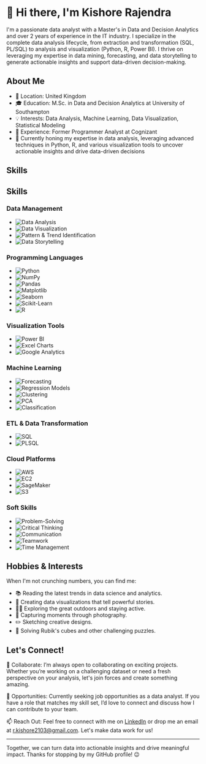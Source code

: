 # 👋 Hi there, I'm Kishore Rajendra

I'm a passionate data analyst with a Master's in Data and Decision Analytics and over 2 years of experience in the IT industry. I specialize in the complete data analysis lifecycle, from extraction and transformation (SQL, PL/SQL) to analysis and visualization (Python, R, Power BI). I thrive on leveraging my expertise in data mining, forecasting, and data storytelling to generate actionable insights and support data-driven decision-making.

## About Me

- 📍 Location: United Kingdom
- 🎓 Education: M.Sc. in Data and Decision Analytics at University of Southampton
- 💡 Interests: Data Analysis, Machine Learning, Data Visualization, Statistical Modeling
- 💼 Experience: Former Programmer Analyst at Cognizant
- 🥅 Currently honing my expertise in data analysis, leveraging advanced techniques in Python, R, and various visualization tools to uncover actionable insights and drive data-driven decisions

## Skills

## Skills

### Data Management
- ![Data Analysis](https://img.shields.io/badge/Data%20Analysis-4CAAA5?style=for-the-badge&logo=databricks&logoColor=white) 
- ![Data Visualization](https://img.shields.io/badge/Data%20Visualization-FE8402?style=for-the-badge&logo=tableau&logoColor=white)
- ![Pattern & Trend Identification](https://img.shields.io/badge/Pattern%20%26%20Trend%20Identification-DC5C05?style=for-the-badge&logo=trending-up&logoColor=white)
- ![Data Storytelling](https://img.shields.io/badge/Data%20Storytelling-978B7D?style=for-the-badge&logo=storyblok&logoColor=white)

### Programming Languages
- ![Python](https://img.shields.io/badge/Python-3776AB?style=for-the-badge&logo=python&logoColor=white)
- ![NumPy](https://img.shields.io/badge/NumPy-013243?style=for-the-badge&logo=numpy&logoColor=white)
- ![Pandas](https://img.shields.io/badge/Pandas-150458?style=for-the-badge&logo=pandas&logoColor=white)
- ![Matplotlib](https://img.shields.io/badge/Matplotlib-019587?style=for-the-badge&logo=matplotlib&logoColor=white)
- ![Seaborn](https://img.shields.io/badge/Seaborn-4CAAA5?style=for-the-badge&logoColor=white)
- ![Scikit-Learn](https://img.shields.io/badge/Scikit--Learn-F7931E?style=for-the-badge&logo=scikit-learn&logoColor=white)
- ![R](https://img.shields.io/badge/R-276DC3?style=for-the-badge&logo=r&logoColor=white)

### Visualization Tools
- ![Power BI](https://img.shields.io/badge/Power%20BI-F2C811?style=for-the-badge&logo=power-bi&logoColor=black)
- ![Excel Charts](https://img.shields.io/badge/Excel%20Charts-217346?style=for-the-badge&logo=microsoft-excel&logoColor=white)
- ![Google Analytics](https://img.shields.io/badge/Google%20Analytics-E37400?style=for-the-badge&logo=google-analytics&logoColor=white)

### Machine Learning
- ![Forecasting](https://img.shields.io/badge/Forecasting-4CAAA5?style=for-the-badge&logoColor=white)
- ![Regression Models](https://img.shields.io/badge/Regression%20Models-DC5C05?style=for-the-badge&logo=regression&logoColor=white)
- ![Clustering](https://img.shields.io/badge/Clustering-978B7D?style=for-the-badge&logo=clusters&logoColor=white)
- ![PCA](https://img.shields.io/badge/PCA-FE8402?style=for-the-badge&logo=dimension&logoColor=white)
- ![Classification](https://img.shields.io/badge/Classification-4479A1?style=for-the-badge&logo=classification&logoColor=white)

### ETL & Data Transformation
- ![SQL](https://img.shields.io/badge/SQL-4479A1?style=for-the-badge&logo=postgresql&logoColor=white)
- ![PLSQL](https://img.shields.io/badge/PLSQL-4479A1?style=for-the-badge&logo=oracle&logoColor=white)

### Cloud Platforms
- ![AWS](https://img.shields.io/badge/AWS-FF9900?style=for-the-badge&logo=amazon-aws&logoColor=white)
- ![EC2](https://img.shields.io/badge/EC2-FF9900?style=for-the-badge&logo=amazon-aws&logoColor=white)
- ![SageMaker](https://img.shields.io/badge/SageMaker-232F3E?style=for-the-badge&logo=amazon-sagemaker&logoColor=white)
- ![S3](https://img.shields.io/badge/S3-FF9900?style=for-the-badge&logo=amazon-s3&logoColor=white)

### Soft Skills
- ![Problem-Solving](https://img.shields.io/badge/Problem--Solving-4CAAA5?style=for-the-badge&logoColor=white)
- ![Critical Thinking](https://img.shields.io/badge/Critical%20Thinking-DC5C05?style=for-the-badge&logoColor=white)
- ![Communication](https://img.shields.io/badge/Communication-FE8402?style=for-the-badge&logoColor=white)
- ![Teamwork](https://img.shields.io/badge/Teamwork-4CAAA5?style=for-the-badge&logo=teamspeak&logoColor=white)
- ![Time Management](https://img.shields.io/badge/Time%20Management-978B7D?style=for-the-badge&logo=clockify&logoColor=white)

## Hobbies & Interests

When I'm not crunching numbers, you can find me:

- 📚 Reading the latest trends in data science and analytics.
- 🎨 Creating data visualizations that tell powerful stories.
- 🚴‍♂️ Exploring the great outdoors and staying active.
- 📸 Capturing moments through photography.
- ✏️ Sketching creative designs.
- 🧩 Solving Rubik's cubes and other challenging puzzles.


## Let's Connect!

🤝 Collaborate: I’m always open to collaborating on exciting projects. Whether you’re working on a challenging dataset or need a fresh perspective on your analysis, let's join forces and create something amazing.

💼 Opportunities: Currently seeking job opportunities as a data analyst. If you have a role that matches my skill set, I’d love to connect and discuss how I can contribute to your team.

📫 Reach Out: Feel free to connect with me on [LinkedIn](https://www.linkedin.com/in/kishore-rajendra2103) or drop me an email at [r.kishore2103@gmail.com](mailto:r.kishore2103@gmail.com). Let's make data work for us!

---

Together, we can turn data into actionable insights and drive meaningful impact. 
Thanks for stopping by my GitHub profile! 😉
